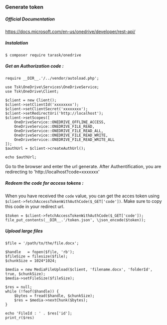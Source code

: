 ### Generate token
##### Official Documentation
https://docs.microsoft.com/en-us/onedrive/developer/rest-api/
##### Instalation
```$ composer require tarask/onedrive```
##### Get an Authorization code :

```
require __DIR__.'/../vendor/autoload.php';

use Tsk\OneDrive\Services\OneDriveService;
use Tsk\OneDrive\Client;

$client = new Client();
$client->setClientId('xxxxxxxx');
$client->setClientSecret('xxxxxxxx');
$client->setRedirectUri('http://localhost');
$client->setScopes([
    OneDriveService::ONEDRIVE_OFFLINE_ACCESS,
    OneDriveService::ONEDRIVE_FILE_READ,
    OneDriveService::ONEDRIVE_FILE_READ_ALL,
    OneDriveService::ONEDRIVE_FILE_READ_WRITE,
    OneDriveService::ONEDRIVE_FILE_READ_WRITE_ALL
]);
$authUrl = $client->createAuthUrl();

echo $authUrl;
```

Go to the browser and enter the url generate. 
After Authentification, you are redirecting to 'http://localhost?code=xxxxxxx'

##### Redeem the code for access tokens :
When you have received the ``code`` value, you can get the acces token using ``$client->fetchAccessTokenWithAuthCode($_GET['code'])``.
Make sure to copy this code in your redirect url.

```
$token = $client->fetchAccessTokenWithAuthCode($_GET['code']);
file_put_contents(__DIR__.'/token.json', \json_encode($token));
```

##### Upload large files
```
$file = '/path/to/the/file.docx';

$handle   = fopen($file, 'rb');
$fileSize = filesize($file);
$chunkSize = 1024*1024;

$media = new MediaFileUpload($client, 'filename.docx', 'folderId', true, $chunkSize);
$media->setFileSize($fileSize);

$res = null;
while (!feof($handle)) {
    $bytes = fread($handle, $chunkSize);
    $res = $media->nextChunk($bytes);
}

echo 'FileId : ' . $res['id'];
print_r($res)
```